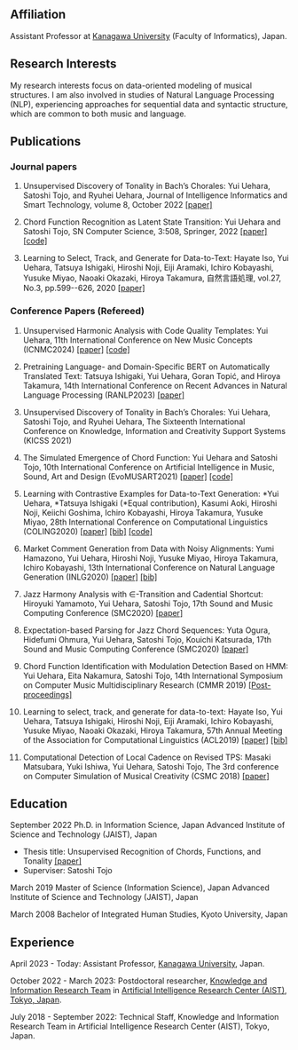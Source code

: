 ## Affiliation

Assistant Professor at [Kanagawa University](https://www.kanagawa-u.ac.jp/) (Faculty of Informatics), Japan.

## Research Interests

My research interests focus on data-oriented modeling of musical structures.
I am also involved in studies of Natural Language Processing (NLP), experiencing approaches for sequential data and syntactic structure, which are common to both music and language.

## Publications

### Journal papers
1. Unsupervised Discovery of Tonality in Bach’s Chorales:
Yui Uehara, Satoshi Tojo, and Ryuhei Uehara,
Journal of Intelligence Informatics and Smart Technology, volume 8, October 2022 [[paper]](https://jiist.aiat.or.th/assets/uploads/1667145947961NQ6i510_Unsupervised%20Discovery%20of%20Tonality%20in%20Bach_s%20Chorales.pdf)

1. Chord Function Recognition as Latent State Transition:
Yui Uehara and Satoshi Tojo,
SN Computer Science, 3:508, Springer, 2022 [[paper]](https://doi.org/10.1007/s42979-022-01395-4) [[code]](https://github.com/yui-u/emerge-chord-function)

1. Learning to Select, Track, and Generate for Data-to-Text:
Hayate Iso, Yui Uehara, Tatsuya Ishigaki, Hiroshi Noji, Eiji Aramaki, Ichiro Kobayashi, Yusuke Miyao, Naoaki Okazaki, Hiroya Takamura,
自然言語処理, vol.27, No.3, pp.599--626, 2020 [[paper]](https://doi.org/10.5715/jnlp.27.599)

### Conference Papers (Refereed)
1. Unsupervised Harmonic Analysis with Code Quality Templates:
Yui Uehara,
11th International Conference on New Music Concepts (ICNMC2024) [[paper]](http://arxiv.org/abs/2403.04135) [[code]](https://github.com/yui-u/harmonic-analysis-chorales)

1. Pretraining Language- and Domain-Specific BERT on Automatically Translated Text:
Tatsuya Ishigaki, Yui Uehara, Goran Topić, and Hiroya Takamura,
14th International Conference on Recent Advances in Natural Language Processing (RANLP2023) [[paper]](https://aclanthology.org/2023.ranlp-1.60/)

1. Unsupervised Discovery of Tonality in Bach’s Chorales:
Yui Uehara, Satoshi Tojo, and Ryuhei Uehara,
The Sixteenth International Conference on Knowledge, Information and Creativity Support Systems (KICSS 2021)

1. The Simulated Emergence of Chord Function: Yui Uehara and Satoshi Tojo, 10th International Conference on Artificial Intelligence in Music, Sound, Art and Design (EvoMUSART2021) [[paper]](https://doi.org/10.1007/978-3-030-72914-1_18) [[code]](https://github.com/yui-u/emerge-chord-function)

1. Learning with Contrastive Examples for Data-to-Text Generation:
*Yui Uehara, *Tatsuya Ishigaki (*Equal contribution), Kasumi Aoki, Hiroshi Noji, Keiichi Goshima, Ichiro Kobayashi, Hiroya Takamura, Yusuke Miyao,
28th International Conference on Computational Linguistics (COLING2020) [[paper]](https://www.aclweb.org/anthology/2020.coling-main.213.pdf) [[bib]](https://www.aclweb.org/anthology/2020.coling-main.213.bib) [[code]](https://github.com/aistairc/contrastive_data2text)

1. Market Comment Generation from Data with Noisy Alignments:
Yumi Hamazono, Yui Uehara, Hiroshi Noji, Yusuke Miyao, Hiroya Takamura, Ichiro Kobayashi,
13th International Conference on Natural Language Generation (INLG2020) [[paper]](https://www.aclweb.org/anthology/2020.inlg-1.21.pdf) [[bib]](https://www.aclweb.org/anthology/2020.inlg-1.21.bib)

1. Jazz Harmony Analysis with ∈-Transition and Cadential Shortcut:
Hiroyuki Yamamoto, Yui Uehara, Satoshi Tojo,
17th Sound and Music Computing Conference (SMC2020) [[paper]](https://doi.org/10.5281/zenodo.3898822)

1. Expectation-based Parsing for Jazz Chord Sequences:
Yuta Ogura, Hidefumi Ohmura, Yui Uehara, Satoshi Tojo, Kouichi Katsurada,
17th Sound and Music Computing Conference (SMC2020) [[paper]](https://doi.org/10.5281/zenodo.3898851)

1. Chord Function Identification with Modulation Detection Based on HMM:
Yui Uehara, Eita Nakamura, Satoshi Tojo,
14th International Symposium on Computer Music Multidisciplinary Research (CMMR 2019) [[Post-proceedings]](https://doi.org/10.1007/978-3-030-70210-6_12)

1. Learning to select, track, and generate for data-to-text:
Hayate Iso, Yui Uehara, Tatsuya Ishigaki, Hiroshi Noji, Eiji Aramaki, Ichiro Kobayashi, Yusuke Miyao, Naoaki Okazaki, Hiroya Takamura,
57th Annual Meeting of the Association for Computational Linguistics (ACL2019) [[paper]](https://www.aclweb.org/anthology/P19-1202.pdf) [[bib]](https://www.aclweb.org/anthology/P19-1202.bib)

1. Computational Detection of Local Cadence on Revised TPS:
Masaki Matsubara, Yuki Ishiwa, Yui Uehara, Satoshi Tojo,
The 3rd conference on Computer Simulation of Musical Creativity (CSMC 2018) [[paper]](http://galapagos.ucd.ie/wiki/pub/OpenAccess/CSMC/Matsubara.pdf)

## Education
September 2022	Ph.D. in Information Science, Japan Advanced Institute of Science and Technology (JAIST), Japan
- Thesis title: Unsupervised Recognition of Chords, Functions, and Tonality [[paper]](http://hdl.handle.net/10119/18139)
- Superviser: Satoshi Tojo

March 2019      Master of Science (Information Science), Japan Advanced Institute of Science and Technology (JAIST), Japan

March 2008      Bachelor of Integrated Human Studies, Kyoto University, Japan

## Experience
April 2023 - Today: Assistant Professor, [Kanagawa University](https://www.kanagawa-u.ac.jp/), Japan.

October 2022 - March 2023: Postdoctoral researcher, [Knowledge and Information Research Team](https://aistairc.github.io/plu/) in
[Artificial Intelligence Research Center (AIST), Tokyo, Japan](https://www.airc.aist.go.jp/en/intro/).

July 2018 - September 2022: Technical Staff, Knowledge and Information Research Team in
Artificial Intelligence Research Center (AIST), Tokyo, Japan.

